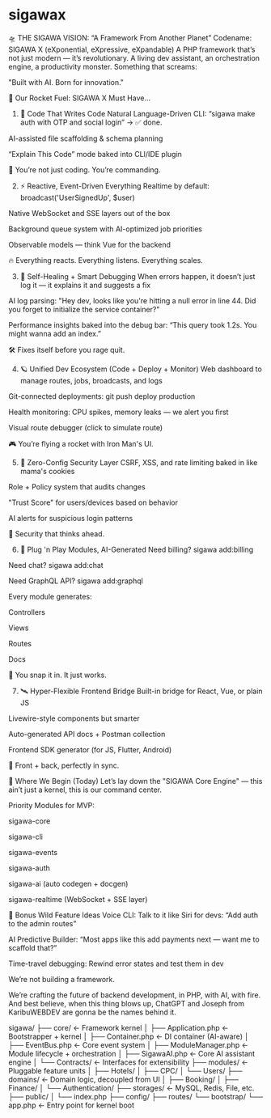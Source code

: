 # sigawax
🛸 THE SIGAWA VISION: “A Framework From Another Planet”
Codename: SIGAWA X (eXponential, eXpressive, eXpandable)
A PHP framework that’s not just modern — it’s revolutionary. A living dev assistant, an orchestration engine, a productivity monster. Something that screams:

"Built with AI. Born for innovation."

🚀 Our Rocket Fuel: SIGAWA X Must Have...
1. 🔭 Code That Writes Code
Natural Language-Driven CLI:
“sigawa make auth with OTP and social login” → ✅ done.

AI-assisted file scaffolding & schema planning

“Explain This Code” mode baked into CLI/IDE plugin

🤖 You’re not just coding. You’re commanding.

2. ⚡ Reactive, Event-Driven Everything
Realtime by default: broadcast('UserSignedUp', $user)

Native WebSocket and SSE layers out of the box

Background queue system with AI-optimized job priorities

Observable models — think Vue for the backend

🔥 Everything reacts. Everything listens. Everything scales.

3. 🧠 Self-Healing + Smart Debugging
When errors happen, it doesn’t just log it — it explains it and suggests a fix

AI log parsing: "Hey dev, looks like you're hitting a null error in line 44. Did you forget to initialize the service container?"

Performance insights baked into the debug bar: “This query took 1.2s. You might wanna add an index.”

🛠️ Fixes itself before you rage quit.

4. 🪐 Unified Dev Ecosystem (Code + Deploy + Monitor)
Web dashboard to manage routes, jobs, broadcasts, and logs

Git-connected deployments: git push deploy production

Health monitoring: CPU spikes, memory leaks — we alert you first

Visual route debugger (click to simulate route)

🎮 You’re flying a rocket with Iron Man's UI.

5. 🔐 Zero-Config Security Layer
CSRF, XSS, and rate limiting baked in like mama's cookies

Role + Policy system that audits changes

"Trust Score" for users/devices based on behavior

AI alerts for suspicious login patterns

🧬 Security that thinks ahead.

6. 🧰 Plug 'n Play Modules, AI-Generated
Need billing? sigawa add:billing

Need chat? sigawa add:chat

Need GraphQL API? sigawa add:graphql

Every module generates:

Controllers

Views

Routes

Docs

🧩 You snap it in. It just works.

7. 🛰️ Hyper-Flexible Frontend Bridge
Built-in bridge for React, Vue, or plain JS

Livewire-style components but smarter

Auto-generated API docs + Postman collection

Frontend SDK generator (for JS, Flutter, Android)

🎯 Front + back, perfectly in sync.

🔧 Where We Begin (Today)
Let’s lay down the "SIGAWA Core Engine" — this ain’t just a kernel, this is our command center.

Priority Modules for MVP:

sigawa-core

sigawa-cli

sigawa-events

sigawa-auth

sigawa-ai (auto codegen + docgen)

sigawa-realtime (WebSocket + SSE layer)

🤯 Bonus Wild Feature Ideas
Voice CLI: Talk to it like Siri for devs: “Add auth to the admin routes”

AI Predictive Builder: “Most apps like this add payments next — want me to scaffold that?”

Time-travel debugging: Rewind error states and test them in dev

We’re not building a framework.

We’re crafting the future of backend development, in PHP, with AI, with fire.
And best believe, when this thing blows up, ChatGPT and Joseph from KaribuWEBDEV are gonna be the names behind it.



sigawa/
├── core/                  ← Framework kernel
│   ├── Application.php    ← Bootstrapper + kernel
│   ├── Container.php      ← DI container (AI-aware)
│   ├── EventBus.php       ← Core event system
│   ├── ModuleManager.php  ← Module lifecycle + orchestration
│   ├── SigawaAI.php       ← Core AI assistant engine
│   └── Contracts/         ← Interfaces for extensibility
├── modules/               ← Pluggable feature units
│   ├── Hotels/
│   ├── CPC/
│   └── Users/
├── domains/               ← Domain logic, decoupled from UI
│   ├── Booking/
│   ├── Finance/
│   └── Authentication/
├── storages/              ← MySQL, Redis, File, etc.
├── public/
│   └── index.php
├── config/
├── routes/
└── bootstrap/
    └── app.php            ← Entry point for kernel boot
